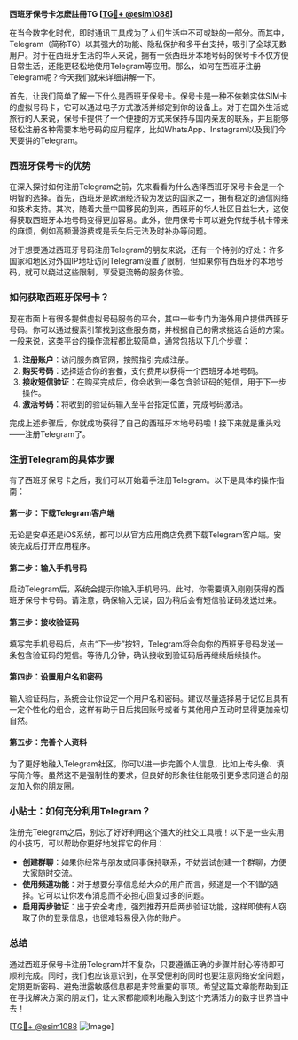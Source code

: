 **西班牙保号卡怎麽註冊TG [[TG💪+ @esim1088](https://t.me/s/esim1088)]**

在当今数字化时代，即时通讯工具成为了人们生活中不可或缺的一部分。而其中，Telegram（简称TG）以其强大的功能、隐私保护和多平台支持，吸引了全球无数用户。对于在西班牙生活的华人来说，拥有一张西班牙本地号码的保号卡不仅方便日常生活，还能更轻松地使用Telegram等应用。那么，如何在西班牙注册Telegram呢？今天我们就来详细讲解一下。

首先，让我们简单了解一下什么是西班牙保号卡。保号卡是一种不依赖实体SIM卡的虚拟号码卡，它可以通过电子方式激活并绑定到你的设备上。对于在国外生活或旅行的人来说，保号卡提供了一个便捷的方式来保持与国内亲友的联系，并且能够轻松注册各种需要本地号码的应用程序，比如WhatsApp、Instagram以及我们今天要讲的Telegram。

### 西班牙保号卡的优势

在深入探讨如何注册Telegram之前，先来看看为什么选择西班牙保号卡会是一个明智的选择。首先，西班牙是欧洲经济较为发达的国家之一，拥有稳定的通信网络和技术支持。其次，随着大量中国移民的到来，西班牙的华人社区日益壮大，这使得获取西班牙本地号码变得更加容易。此外，使用保号卡可以避免传统手机卡带来的麻烦，例如高额漫游费或是丢失后无法及时补办等问题。

对于想要通过西班牙号码注册Telegram的朋友来说，还有一个特别的好处：许多国家和地区对外国IP地址访问Telegram设置了限制，但如果你有西班牙的本地号码，就可以绕过这些限制，享受更流畅的服务体验。

### 如何获取西班牙保号卡？

现在市面上有很多提供虚拟号码服务的平台，其中一些专门为海外用户提供西班牙号码。你可以通过搜索引擎找到这些服务商，并根据自己的需求挑选合适的方案。一般来说，这类平台的操作流程都比较简单，通常包括以下几个步骤：

1. **注册账户**：访问服务商官网，按照指引完成注册。
2. **购买号码**：选择适合你的套餐，支付费用以获得一个西班牙本地号码。
3. **接收短信验证**：在购买完成后，你会收到一条包含验证码的短信，用于下一步操作。
4. **激活号码**：将收到的验证码输入至平台指定位置，完成号码激活。

完成上述步骤后，你就成功获得了自己的西班牙本地号码啦！接下来就是重头戏——注册Telegram了。

### 注册Telegram的具体步骤

有了西班牙保号卡之后，我们可以开始着手注册Telegram。以下是具体的操作指南：

#### 第一步：下载Telegram客户端
无论是安卓还是iOS系统，都可以从官方应用商店免费下载Telegram客户端。安装完成后打开应用程序。

#### 第二步：输入手机号码
启动Telegram后，系统会提示你输入手机号码。此时，你需要填入刚刚获得的西班牙保号卡号码。请注意，确保输入无误，因为稍后会有短信验证码发送过来。

#### 第三步：接收验证码
填写完手机号码后，点击“下一步”按钮，Telegram将会向你的西班牙号码发送一条包含验证码的短信。等待几分钟，确认接收到验证码后再继续后续操作。

#### 第四步：设置用户名和密码
输入验证码后，系统会让你设定一个用户名和密码。建议尽量选择易于记忆且具有一定个性化的组合，这样有助于日后找回账号或者与其他用户互动时显得更加亲切自然。

#### 第五步：完善个人资料
为了更好地融入Telegram社区，你可以进一步完善个人信息，比如上传头像、填写简介等。虽然这不是强制性的要求，但良好的形象往往能吸引更多志同道合的朋友加入你的朋友圈。

### 小贴士：如何充分利用Telegram？

注册完Telegram之后，别忘了好好利用这个强大的社交工具哦！以下是一些实用的小技巧，可以帮助你更好地发挥它的作用：

- **创建群聊**：如果你经常与朋友或同事保持联系，不妨尝试创建一个群聊，方便大家随时交流。
- **使用频道功能**：对于想要分享信息给大众的用户而言，频道是一个不错的选择。它可以让你发布消息而不必担心回复过多的问题。
- **启用两步验证**：出于安全考虑，强烈推荐开启两步验证功能，这样即使有人窃取了你的登录信息，也很难轻易侵入你的账户。

### 总结

通过西班牙保号卡注册Telegram并不复杂，只要遵循正确的步骤并耐心等待即可顺利完成。同时，我们也应该意识到，在享受便利的同时也要注意网络安全问题，定期更新密码、避免泄露敏感信息都是非常重要的事项。希望这篇文章能帮助到正在寻找解决方案的朋友们，让大家都能顺利地融入到这个充满活力的数字世界当中去！

[[TG💪+ @esim1088](https://t.me/s/esim1088) ![Image](https://i.postimg.cc/4NQfJmqS/Snipaste-2025-05-13-00-14-12.png)]